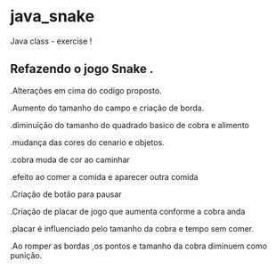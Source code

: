 # java_snake
Java class - exercise !

## Refazendo o jogo Snake .

.Alterações em cima do codigo proposto.

.Aumento do tamanho do campo e criação de borda.

.diminuição do tamanho do quadrado basico de cobra e alimento

.mudança das cores do cenario e objetos.

.cobra muda de cor ao caminhar

.efeito ao comer a comida e aparecer outra comida 

.Criação de botão para pausar 

.Criação de placar de jogo que aumenta conforme a cobra anda

.placar é influenciado pelo tamanho da cobra e tempo sem comer.

.Ao romper as bordas ,os pontos e tamanho da cobra diminuem como punição.



